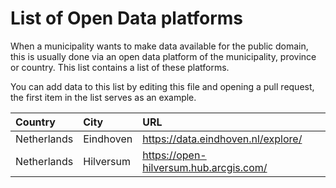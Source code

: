 # List of Open Data platforms

When a municipality wants to make data available for the public domain, this is usually done via an open data platform of the municipality, province or country. This list contains a list of these platforms.

You can add data to this list by editing this file and opening a pull request, the first item in the list serves as an example.

| Country | City | URL |
| :------ | :--- | :-- |
| Netherlands | Eindhoven | https://data.eindhoven.nl/explore/ |
| Netherlands | Hilversum | https://open-hilversum.hub.arcgis.com/ |